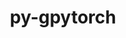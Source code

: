 ---
title: "py-gpytorch"
layout: cache
categories: [package, v0.22.2]
meta: {"versions": ["1.10"], "compilers": ["apple-clang@=15.0.0", "gcc@=11.4.0"], "oss": ["ubuntu22.04", "ventura"], "platforms": ["darwin", "linux"], "targets": ["aarch64", "x86_64_v3"], "stacks": ["ml-darwin-aarch64-mps", "ml-linux-x86_64-cpu", "ml-linux-x86_64-cuda", "root"], "num_specs": 3, "num_specs_by_stack": {"ml-darwin-aarch64-mps": 1, "root": 3, "ml-linux-x86_64-cuda": 1, "ml-linux-x86_64-cpu": 1}}
spec_details: [{"hash": "k5gcj7svwz55rl5ydwaunvyxqxaqkki4", "compiler": "apple-clang@=15.0.0", "versions": ["1.10"], "os": "ventura", "platform": "darwin", "target": "aarch64", "variants": ["build_system=python_pip"], "stacks": ["ml-darwin-aarch64-mps", "root"], "size": "-", "tarball": "https://binaries.spack.io/releases/v0.22.2/build_cache/darwin-ventura-aarch64/apple-clang-15.0.0/py-gpytorch-1.10/darwin-ventura-aarch64-apple-clang-15.0.0-py-gpytorch-1.10-k5gcj7svwz55rl5ydwaunvyxqxaqkki4.spack"}, {"hash": "443p7n7bd5odn3rdfkdy6luu5k6dxoia", "compiler": "gcc@=11.4.0", "versions": ["1.10"], "os": "ubuntu22.04", "platform": "linux", "target": "x86_64_v3", "variants": ["build_system=python_pip"], "stacks": ["ml-linux-x86_64-cuda", "root"], "size": "-", "tarball": "https://binaries.spack.io/releases/v0.22.2/build_cache/linux-ubuntu22.04-x86_64_v3/gcc-11.4.0/py-gpytorch-1.10/linux-ubuntu22.04-x86_64_v3-gcc-11.4.0-py-gpytorch-1.10-443p7n7bd5odn3rdfkdy6luu5k6dxoia.spack"}, {"hash": "hs3k7mwf7nyxizd5r3m5nfy4onkeblei", "compiler": "gcc@=11.4.0", "versions": ["1.10"], "os": "ubuntu22.04", "platform": "linux", "target": "x86_64_v3", "variants": ["build_system=python_pip"], "stacks": ["ml-linux-x86_64-cpu", "root"], "size": "-", "tarball": "https://binaries.spack.io/releases/v0.22.2/build_cache/linux-ubuntu22.04-x86_64_v3/gcc-11.4.0/py-gpytorch-1.10/linux-ubuntu22.04-x86_64_v3-gcc-11.4.0-py-gpytorch-1.10-hs3k7mwf7nyxizd5r3m5nfy4onkeblei.spack"}]
---
